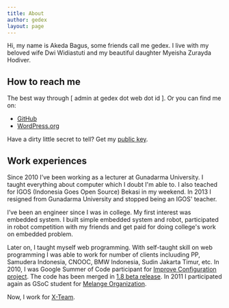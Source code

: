 ```yaml
---
title: About
author: gedex
layout: page
---
```


Hi, my name is Akeda Bagus, some friends call me gedex. I live with my beloved wife Dwi Widiastuti
and my beautiful daughter Myeisha Zurayda Hodiver.

## How to reach me
The best way through [ admin at gedex dot web dot id ]. Or you can find me on:

* [GitHub][1]
* [WordPress.org][6]

Have a dirty little secret to tell? Get my [public key](/about/key.html).

## Work experiences
Since 2010 I’ve been working as a lecturer at Gunadarma University. I taught everything about computer which
I doubt I'm able to. I also teached for IGOS (Indonesia Goes Open Source) Bekasi in my weekend.
In 2013 I resigned from Gunadarma University and stopped being an IGOS' teacher.

I’ve been an engineer since I was in college. My first interest was embedded system. I built simple embedded
system and robot, participated in robot competition with my friends and get paid for doing college's work on embedded problem.

Later on, I taught myself web programming. With self-taught skill on web
programming I was able to work for number of clients incluuding PP, Samudera Indonesia, CNOOC, BMW Indonesia, Sudin Jakarta Timur,
etc. In 2010, I was Google Summer of Code participant for [Improve Configuration project][3]. The code has been merged in
[1.8 beta release][4]. In 2011 I participated again as GSoC student for [Melange Organization][5].

Now, I work for [X-Team](http://x-team.com).

 [1]: http://github.com/gedex
 [2]: http://linkedin.com/in/akedabagus
 [3]: https://docs.google.com/Doc?docid=0ARlhX_zps2IwZGQ3OHM4bXJfNWNzOHgzc2ho&hl=en
 [4]: http://www.geeklog.net/article.php/geeklog-1.8.0b1
 [5]: http://code.google.com/p/soc/
 [6]: http://profiles.wordpress.org/akeda
